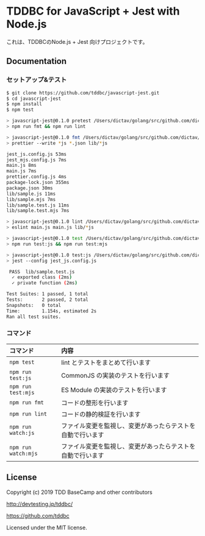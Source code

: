 # TDDBC for JavaScript + Jest with Node.js

これは、TDDBCのNode.js + Jest 向けプロジェクトです。

## Documentation

### セットアップ&テスト


```sh
$ git clone https://github.com/tddbc/javascript-jest.git
$ cd javascript-jest
$ npm install
$ npm test

> javascript-jest@0.1.0 pretest /Users/dictav/golang/src/github.com/dictav/javascript-jest
> npm run fmt && npm run lint

> javascript-jest@0.1.0 fmt /Users/dictav/golang/src/github.com/dictav/javascript-jest
> prettier --write *js *.json lib/*js

jest_js.config.js 53ms
jest_mjs.config.js 7ms
main.js 8ms
main.js 7ms
prettier.config.js 4ms
package-lock.json 355ms
package.json 30ms
lib/sample.js 11ms
lib/sample.mjs 7ms
lib/sample.test.js 11ms
lib/sample.test.mjs 7ms

> javascript-jest@0.1.0 lint /Users/dictav/golang/src/github.com/dictav/javascript-jest
> eslint main.js main.js lib/*js

> javascript-jest@0.1.0 test /Users/dictav/golang/src/github.com/dictav/javascript-jest
> npm run test:js && npm run test:mjs

> javascript-jest@0.1.0 test:js /Users/dictav/golang/src/github.com/dictav/javascript-jest
> jest --config jest_js.config.js

 PASS  lib/sample.test.js
  ✓ exported class (2ms)
  ✓ private function (2ms)

Test Suites: 1 passed, 1 total
Tests:       2 passed, 2 total
Snapshots:   0 total
Time:        1.154s, estimated 2s
Ran all test suites.
```

### コマンド

| コマンド            | 内容                                                       |
|:--------------------|:-----------------------------------------------------------|
| `npm test`          | lint とテストをまとめて行います                            |
| `npm run test:js`   | CommonJS の実装のテストを行います                          |
| `npm run test:mjs`  | ES Module の実装のテストを行います                         |
| `npm run fmt`       | コードの整形を行います                                     |
| `npm run lint`      | コードの静的検証を行います                                 |
| `npm run watch:js`  | ファイル変更を監視し、変更があったらテストを自動で行います |
| `npm run watch:mjs` | ファイル変更を監視し、変更があったらテストを自動で行います |


## License

Copyright (c) 2019 TDD BaseCamp and other contributors

http://devtesting.jp/tddbc/

https://github.com/tddbc

Licensed under the MIT license.

